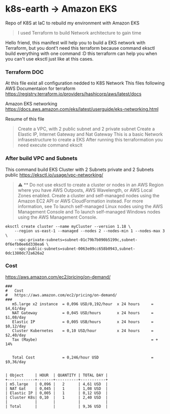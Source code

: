 # k8s-earth -> Amazon EKS
Repo of K8S at IaC to rebuild my environment with Amazon EKS

> I used Terraform to build Network architecture to gain time

Hello friend, this manifest will help you to build a EKS network with Terraform,
but you dont't need this terraform because command eksctl build everything with one command :D
this terraform can help you when you can't use eksctl just like at this cases.


### Terraform DOC
At this file exist all configuration nedded to K8S Network
This files following AWS Documentaion for terraform
https://registry.terraform.io/providers/hashicorp/aws/latest/docs

Amazon EKS networking
https://docs.aws.amazon.com/eks/latest/userguide/eks-networking.html


Resume of this file

>Create a VPC, with 2 public subnet and 2 private subnet
>Create a Elastic IP, Internet Gateway and Nat Gateway
>This is a basic Network infrasestructure to create a EKS
>After running this terraformation you need execute command eksclt

### After build VPC and Subnets
This command build EKS Cluster with 2 Subnets private and 2 Subnets public
https://eksctl.io/usage/vpc-networking/

> :warning: ** Do not use eksctl to create a cluster or nodes in an AWS Region where you have AWS Outposts, AWS Wavelength, or AWS Local Zones enabled. Create a cluster and self-managed nodes using the Amazon EC2 API or AWS CloudFormation instead. For more information, see To launch self-managed Linux nodes using the AWS Management Console and To launch self-managed Windows nodes using the AWS Management Console.


```
eksctl create cluster --name myCluster --version 1.18 \
    --region us-east-1 --managed --nodes 2 --nodes-min 1 --nodes-max 3 \
    --vpc-private-subnets=subnet-01c79b7b090b5199c,subnet-0f6efb0ee6d338ea6 \
    --vpc-public-subnets=subnet-0063e09cc658b0943,subnet-0dc1380dc72a626a2
```

### Cost
https://aws.amazon.com/ec2/pricing/on-demand/

```
###
#   Cost
#   https://aws.amazon.com/ec2/pricing/on-demand/
###
   m5.large x2 instance  = 0,096 USD/0,192/hour  x 24 hours     = $4,61/day
   NAT Gateway           = 0,045 USD/hours       x 24 hours     = $1,08/day
   Elastic IP            = 0,005 USB/hours       x 24 hours     = $0,12/day
   Cluster Kubernetes    = 0,10 USD/hour         x 24 hours     = $2,40/day
   Tax (Maybe)                                                  = + 14%

   
   Total Cost            = 0,246/hour USD                       = $9,36/day


| Object     | HOUR  | QUANTITY | TOTAL DAY |
+------------+-------+----------+-----------+
| m5.large   | 0,096 |   2      | 4,61 USD  |
| NAT Gat    | 0,045 |   1      | 1,08 USD  |
| Elastic IP | 0,005 |   1      | 0,12 USD  |
| Cluster K8s| 0,10  |   1      | 2,40 USD  |
|            |       |          |           |
| Total      |       |          | 9,36 USD  |
```